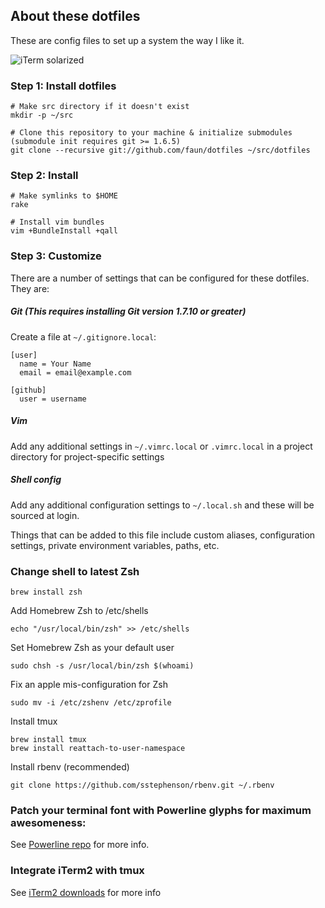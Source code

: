 ## About these dotfiles

These are config files to set up a system the way I like it.

![iTerm solarized](http://cl.ly/1m312N052t0m3P2W1D3V/iTerm%20Solarized.png "iTerm solarized")

### Step 1: Install dotfiles

    # Make src directory if it doesn't exist
    mkdir -p ~/src

    # Clone this repository to your machine & initialize submodules (submodule init requires git >= 1.6.5)
    git clone --recursive git://github.com/faun/dotfiles ~/src/dotfiles

### Step 2: Install

    # Make symlinks to $HOME
    rake

    # Install vim bundles
    vim +BundleInstall +qall

### Step 3: Customize

There are a number of settings that can be configured for these dotfiles. They are:

##### Git (This requires installing Git version 1.7.10 or greater)

Create a file at `~/.gitignore.local`:

    [user]
      name = Your Name
      email = email@example.com

    [github]
      user = username

##### Vim

Add any additional settings in `~/.vimrc.local` or `.vimrc.local` in a project directory for project-specific settings

##### Shell config

Add any additional configuration settings to `~/.local.sh` and these will be sourced at login.

Things that can be added to this file include custom aliases, configuration settings, private environment variables, paths, etc.

### Change shell to latest Zsh

    brew install zsh

Add Homebrew Zsh to /etc/shells

    echo "/usr/local/bin/zsh" >> /etc/shells

Set Homebrew Zsh as your default user

    sudo chsh -s /usr/local/bin/zsh $(whoami)

Fix an apple mis-configuration for Zsh

    sudo mv -i /etc/zshenv /etc/zprofile

Install tmux

    brew install tmux
    brew install reattach-to-user-namespace

Install rbenv (recommended)

    git clone https://github.com/sstephenson/rbenv.git ~/.rbenv

### Patch your terminal font with Powerline glyphs for maximum awesomeness:
  See [Powerline repo](https://github.com/Lokaltog/vim-powerline/tree/develop/fontpatcher) for more info.

### Integrate iTerm2 with tmux
  See [iTerm2 downloads](http://code.google.com/p/iterm2/downloads/list) for more info
